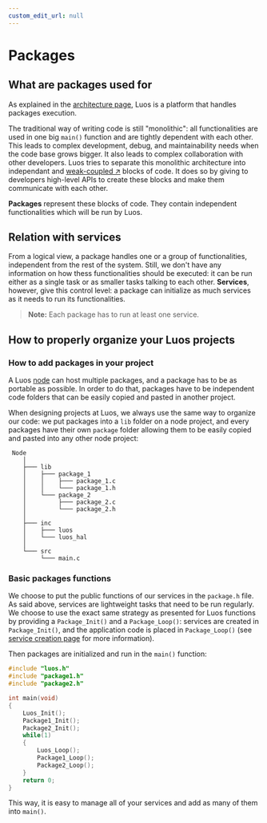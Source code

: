 ```yaml
---
custom_edit_url: null
---
```


# Packages

## What are packages used for

As explained in the [architecture page](/luos-technology/basics/orga.md), Luos is a platform that handles packages execution.

The traditional way of writing code is still "monolithic": all functionalities are used in one big `main()` function and are tightly dependent with each other. This leads to complex development, debug, and maintainability needs when the code base grows bigger. It also leads to complex collaboration with other developers. Luos tries to separate this monolithic architecture into independant and <a href="https://en.wikipedia.org/wiki/Loose_coupling" target="_blank">weak-coupled &#8599;</a> blocks of code. It does so by giving to developers high-level APIs to create these blocks and make them communicate with each other.

**Packages** represent these blocks of code. They contain independent functionalities which will be run by Luos.

## Relation with services

From a logical view, a package handles one or a group of functionalities, independent from the rest of the system. Still, we don't have any information on how thess functionalities should be executed: it can be run either as a single task or as smaller tasks talking to each other. **Services**, however, give this control level: a package can initialize as much services as it needs to run its functionalities.

> **Note:** Each package has to run at least one service.

## How to properly organize your Luos projects

### How to add packages in your project

A Luos [node](/luos-technology/node/node.md) can host multiple packages, and a package has to be as portable as possible. In order to do that, packages have to be independent code folders that can be easily copied and pasted in another project.

When designing projects at Luos, we always use the same way to organize our code: we put packages into a `lib` folder on a node project, and every packages have their own `package` folder allowing them to be easily copied and pasted into any other node project:

```AsciiDoc
 Node
    │
    ├─── lib
    │    ├─── package_1
    │    │    ├─── package_1.c
    │    │    └─── package_1.h
    │    └─── package_2
    │         ├─── package_2.c
    │         └─── package_2.h
    │
    ├─── inc
    │    ├─── luos
    │    └─── luos_hal
    │
    └─── src
         └─── main.c
```

### Basic packages functions

We choose to put the public functions of our services in the `package.h` file. As said above, services are lightweight tasks that need to be run regularly. We choose to use the exact same strategy as presented for Luos functions by providing a `Package_Init()` and a `Package_Loop()`: services are created in `Package_Init()`, and the application code is placed in `Package_Loop()` (see [service creation page](/luos-technology/services/service-api.md) for more information).

Then packages are initialized and run in the `main()` function:

```c
#include "luos.h"
#include "package1.h"
#include "package2.h"

int main(void)
{
    Luos_Init();
    Package1_Init();
    Package2_Init();
    while(1)
    {
        Luos_Loop();
        Package1_Loop();
        Package2_Loop();
    }
    return 0;
}

```

This way, it is easy to manage all of your services and add as many of them into `main()`.
